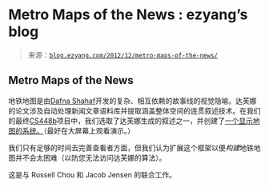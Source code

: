 <!--yml

category: 未分类

date: 2024-07-01 18:17:24

-->

# Metro Maps of the News : ezyang’s blog

> 来源：[`blog.ezyang.com/2012/12/metro-maps-of-the-news/`](http://blog.ezyang.com/2012/12/metro-maps-of-the-news/)

## Metro Maps of the News

地铁地图是由[Dafna Shahaf](http://www.cs.cmu.edu/~dshahaf/)开发的复杂、相互依赖的故事线的视觉隐喻。达芙娜的论文涉及自动处理新闻文章语料库并提取涵盖整体空间的连贯叙述技术。在我们的最终[CS448b](https://graphics.stanford.edu/wikis/cs448b-12-fall/)项目中，我们选取了达芙娜生成的叙述之一，并创建了[一个显示地图的系统。](http://metro.ezyang.com)（最好在大屏幕上观看演示。）

我们只有足够的时间去完善查看者方面，但我们认为扩展这个框架以便*构建*地铁地图并不会太困难（以防您无法访问达芙娜的算法）。

这是与 Russell Chou 和 Jacob Jensen 的联合工作。
